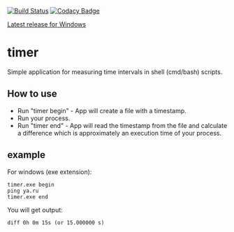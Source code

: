 [![Build Status](https://travis-ci.org/ilyayunkin/timer.svg)](https://travis-ci.org/ilyayunkin/timer)
[![Codacy Badge](https://api.codacy.com/project/badge/Grade/0452fe28d2ab4b3aa0c71dc2ec051cc4)](https://www.codacy.com/app/ilya.yunkin/timer?utm_source=github.com&amp;utm_medium=referral&amp;utm_content=ilyayunkin/timer&amp;utm_campaign=Badge_Grade)

[Latest release for Windows](https://github.com/ilyayunkin/timer/releases/latest)
# timer
Simple application for measuring time intervals in shell (cmd/bash) scripts.

## How to use
* Run "timer begin" - App will create a file with a timestamp.
* Run your process.
* Run "timer end" - App will read the timestamp from the file and calculate a difference which is approximately an execution time of your process.

## example
For windows (exe extension):
```
timer.exe begin
ping ya.ru
timer.exe end
```
You will get output:
```
diff 0h 0m 15s (or 15.000000 s)
```
